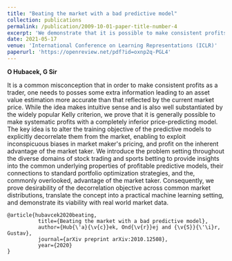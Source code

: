 ```yaml
---
title: "Beating the market with a bad predictive model"
collection: publications
permalink: /publication/2009-10-01-paper-title-number-4
excerpt: 'We demonstrate that it is possible to make consistent profits with a "bad" predictive model and show how to train it."'
date: 2021-05-17
venue: 'International Conference on Learning Representations (ICLR)'
paperurl: 'https://openreview.net/pdf?id=oxnp2q-PGL4'
---
```

**O Hubacek, G Sir**

It is a common misconception that in order to make consistent profits as a trader, one needs to posses some extra information leading to an asset value estimation more accurate than that reflected by the current market price. While the idea makes intuitive sense and is also well substantiated by the widely popular Kelly criterion, we prove that it is generally possible to make systematic profits with a completely inferior price-predicting model. The key idea is to alter the training objective of the predictive models to explicitly decorrelate them from the market, enabling to exploit inconspicuous biases in market maker's pricing, and profit on the inherent advantage of the market taker. We introduce the problem setting throughout the diverse domains of stock trading and sports betting to provide insights into the common underlying properties of profitable predictive models, their connections to standard portfolio optimization strategies, and the, commonly overlooked, advantage of the market taker. Consequently, we prove desirability of the decorrelation objective across common market distributions, translate the concept into a practical machine learning setting, and demonstrate its viability with real world market data.
```
@article{hubavcek2020beating,
          title={Beating the market with a bad predictive model},
          author={Hub{\'a}{\v{c}}ek, Ond{\v{r}}ej and {\v{S}}{\'\i}r, Gustav},
          journal={arXiv preprint arXiv:2010.12508},
          year={2020}
}
```